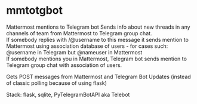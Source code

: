 # mmtotgbot
Mattermost mentions to Telegram bot
Sends info about new threads in any channels of team from Mattermost to Telegram group chat.\
If somebody replies with /@username to this message it sends mention to Mattermost using association database of users - for cases such:\
@username in Telegram but @nameuser in Mattermost\
If somebody mentions you in Mattermost, Telegram bot sends mention to Telegram group chat with association of users.

Gets POST messages from Mattermost and Telegram Bot Updates (instead of classic polling because of using flask)

Stack: flask, sqlite, PyTelegramBotAPI aka Telebot
